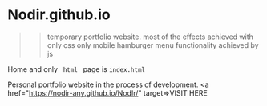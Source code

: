 # Nodir.github.io
>> temporary portfolio website.
most of the effects achieved with only css
only mobile hamburger menu functionality achieved by js


Home and only <code> html </code> page is <code style="red">index.html</code>




Personal portfolio website in the process of development. <a href="https://nodir-any.github.io/NodIr/" target=>VISIT HERE</a>

